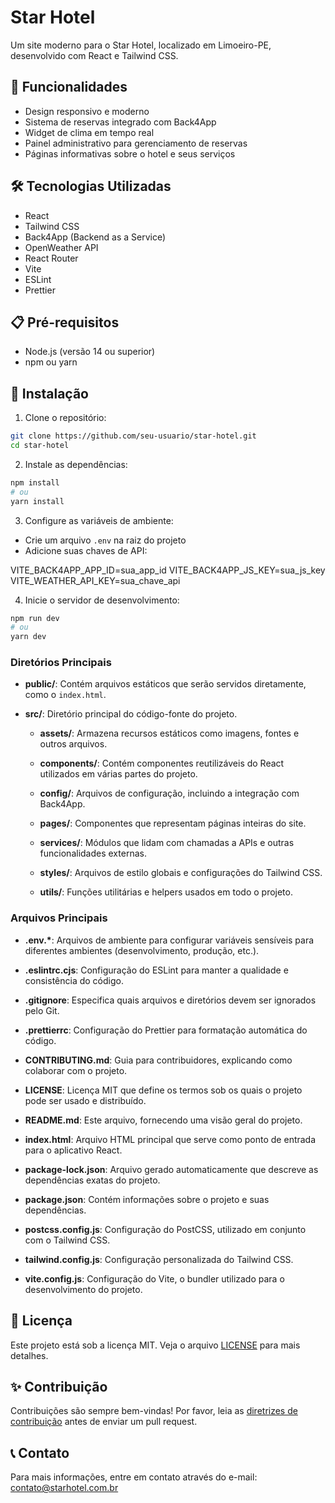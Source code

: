 # Star Hotel

Um site moderno para o Star Hotel, localizado em Limoeiro-PE, desenvolvido com React e Tailwind CSS.

## 🚀 Funcionalidades

- Design responsivo e moderno
- Sistema de reservas integrado com Back4App
- Widget de clima em tempo real
- Painel administrativo para gerenciamento de reservas
- Páginas informativas sobre o hotel e seus serviços

## 🛠️ Tecnologias Utilizadas

- React
- Tailwind CSS
- Back4App (Backend as a Service)
- OpenWeather API
- React Router
- Vite
- ESLint
- Prettier

## 📋 Pré-requisitos

- Node.js (versão 14 ou superior)
- npm ou yarn

## 🔧 Instalação

1. Clone o repositório:
```bash
git clone https://github.com/seu-usuario/star-hotel.git
cd star-hotel
```

2. Instale as dependências:
```bash
npm install
# ou
yarn install
```

3. Configure as variáveis de ambiente:
- Crie um arquivo `.env` na raiz do projeto
- Adicione suas chaves de API:

VITE_BACK4APP_APP_ID=sua_app_id
VITE_BACK4APP_JS_KEY=sua_js_key
VITE_WEATHER_API_KEY=sua_chave_api


4. Inicie o servidor de desenvolvimento:
```bash
npm run dev
# ou
yarn dev
```


### Diretórios Principais

- **public/**: Contém arquivos estáticos que serão servidos diretamente, como o `index.html`.

- **src/**: Diretório principal do código-fonte do projeto.

  - **assets/**: Armazena recursos estáticos como imagens, fontes e outros arquivos.

  - **components/**: Contém componentes reutilizáveis do React utilizados em várias partes do projeto.

  - **config/**: Arquivos de configuração, incluindo a integração com Back4App.

  - **pages/**: Componentes que representam páginas inteiras do site.

  - **services/**: Módulos que lidam com chamadas a APIs e outras funcionalidades externas.

  - **styles/**: Arquivos de estilo globais e configurações do Tailwind CSS.

  - **utils/**: Funções utilitárias e helpers usados em todo o projeto.

### Arquivos Principais

- **.env.\***: Arquivos de ambiente para configurar variáveis sensíveis para diferentes ambientes (desenvolvimento, produção, etc.).

- **.eslintrc.cjs**: Configuração do ESLint para manter a qualidade e consistência do código.

- **.gitignore**: Especifica quais arquivos e diretórios devem ser ignorados pelo Git.

- **.prettierrc**: Configuração do Prettier para formatação automática do código.

- **CONTRIBUTING.md**: Guia para contribuidores, explicando como colaborar com o projeto.

- **LICENSE**: Licença MIT que define os termos sob os quais o projeto pode ser usado e distribuído.

- **README.md**: Este arquivo, fornecendo uma visão geral do projeto.

- **index.html**: Arquivo HTML principal que serve como ponto de entrada para o aplicativo React.

- **package-lock.json**: Arquivo gerado automaticamente que descreve as dependências exatas do projeto.

- **package.json**: Contém informações sobre o projeto e suas dependências.

- **postcss.config.js**: Configuração do PostCSS, utilizado em conjunto com o Tailwind CSS.

- **tailwind.config.js**: Configuração personalizada do Tailwind CSS.

- **vite.config.js**: Configuração do Vite, o bundler utilizado para o desenvolvimento do projeto.


## 📝 Licença

Este projeto está sob a licença MIT. Veja o arquivo [LICENSE](LICENSE) para mais detalhes.

## ✨ Contribuição

Contribuições são sempre bem-vindas! Por favor, leia as [diretrizes de contribuição](CONTRIBUTING.md) antes de enviar um pull request.

## 📞 Contato

Para mais informações, entre em contato através do e-mail: contato@starhotel.com.br
